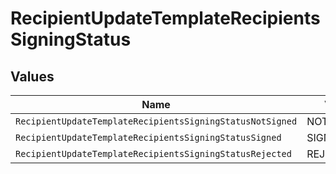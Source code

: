 # RecipientUpdateTemplateRecipientsSigningStatus


## Values

| Name                                                      | Value                                                     |
| --------------------------------------------------------- | --------------------------------------------------------- |
| `RecipientUpdateTemplateRecipientsSigningStatusNotSigned` | NOT_SIGNED                                                |
| `RecipientUpdateTemplateRecipientsSigningStatusSigned`    | SIGNED                                                    |
| `RecipientUpdateTemplateRecipientsSigningStatusRejected`  | REJECTED                                                  |